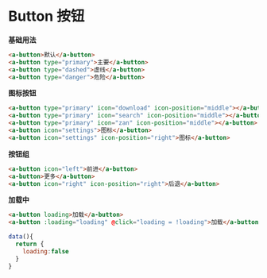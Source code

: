 # Button 按钮
**基础用法**

<ClientOnly>
<AButton1/>
</ClientOnly>

```html
<a-button>默认</a-button>
<a-button type="primary">主要</a-button>
<a-button type="dashed">虚线</a-button>
<a-button type="danger">危险</a-button>
```

**图标按钮**

<ClientOnly>
<AButton2/>
</ClientOnly>

```html
<a-button type="primary" icon="download" icon-position="middle"></a-button>
<a-button type="primary" icon="search" icon-position="middle"></a-button>
<a-button type="primary" icon="zan" icon-position="middle"></a-button>
<a-button icon="settings">图标</a-button>
<a-button icon="settings" icon-position="right">图标</a-button>
```

**按钮组**

<ClientOnly>
<AButton3/>
</ClientOnly>

```html
<a-button icon="left">前进</a-button>
<a-button>更多</a-button>
<a-button icon="right" icon-position="right">后退</a-button>
```

**加载中**

<ClientOnly>
<AButton4/>
</ClientOnly>

```html
<a-button loading>加载</a-button>
<a-button :loading="loading" @click="loading = !loading">加载</a-button>
```
```js
data(){
  return {
    loading:false
  }
}
```